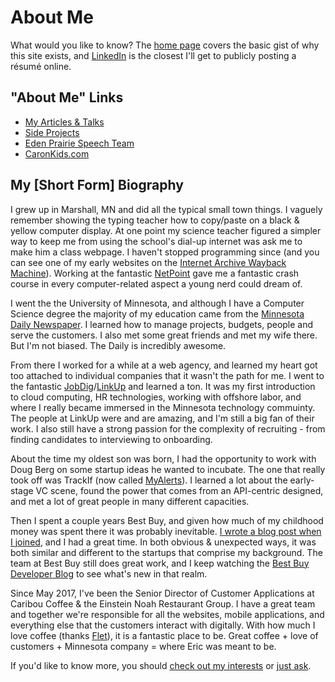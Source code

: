 # About Me
What would you like to know? The [home page](/) covers the basic gist of why this site exists, and [LinkedIn](https://www.linkedin.com/in/ecaron) is the closest I'll get to publicly posting a résumé online.

## "About Me" Links
* [My Articles & Talks](/about/articles.html)
* [Side Projects](/about/side-projects.html)
* [Eden Prairie Speech Team](/about/ephs-speech-team.html)
* [CaronKids.com](https://caronkids.com)

## My [Short Form] Biography
I grew up in Marshall, MN and did all the typical small town things. I vaguely remember showing the typing teacher how to copy/paste on a black & yellow computer display. At one point my science teacher figured a simpler way to keep me from using the school's dial-up internet was ask me to make him a class webpage. I haven't stopped programming since (and you can see one of my early websites on the [Internet Archive Wayback Machine](http://web.archive.org/web/19980530123639/http://www.starpoint.net/~swtours/)). Working at the fantastic [NetPoint](http://www.starpoint.net) gave me a fantastic crash course in every computer-related aspect a young nerd could dream of.

I went the the University of Minnesota, and although I have a Computer Science degree the majority of my education came from the [Minnesota Daily Newspaper](http://www.mndaily.com/). I learned how to manage projects, budgets, people and serve the customers. I also met some great friends and met my wife there. But I'm not biased. The Daily is incredibly awesome.

From there I worked for a while at a web agency, and learned my heart got too attached to individual companies that it wasn't the path for me. I went to the fantastic [JobDig](http://www.jobdig.com/)/[LinkUp](http://www.linkup.com/) and learned a ton. It was my first introduction to cloud computing, HR technologies, working with offshore labor, and where I really became immersed in the Minnesota technology commuinty. The people at LinkUp were and are amazing, and I'm still a big fan of their work. I also still have a strong passion for the complexity of recruiting - from finding candidates to interviewing to onboarding.

About the time my oldest son was born, I had the opportunity to work with Doug Berg on some startup ideas he wanted to incubate. The one that really took off was TrackIf (now called [MyAlerts](https://myalerts.com/)). I learned a lot about the early-stage VC scene, found the power that comes from an API-centric designed, and met a lot of great people in many different capacities.

Then I spent a couple years Best Buy, and given how much of my childhood money was spent there it was probably inevitable. [I wrote a blog post when I joined](https://medium.com/best-buy-developers/a-best-buy-fanboi-takes-over-the-api-team-4037ba67947c), and I had a great time. In both obvious & unexpected ways, it was both similar and different to the startups that comprise my background. The team at Best Buy still does great work, and I keep watching the [Best Buy Developer Blog](https://medium.com/best-buy-developers/) to see what's new in that realm.

Since May 2017, I've been the Senior Director of Customer Applications at Caribou Coffee &amp; the Einstein Noah Restaurant Group. I have a great team and together we're responsible for all the websites, mobile applications, and everything else that the customers interact with digitally. With how much I love coffee (thanks [Flet](https://twitter.com/flettre)), it is a fantastic place to be. Great coffee + love of customers + Minnesota company = where Eric was meant to be.

If you'd like to know more, you should [check out my interests](/interests/) or [just ask](/contact.html).
